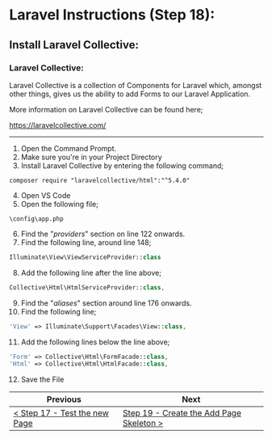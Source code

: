 # Laravel Instructions (Step 18):

## Install Laravel Collective:

### Laravel Collective:

Laravel Collective is a collection of Components for Laravel which, amongst other things, gives us the ability to add Forms to our Laravel Application.

More information on Laravel Collective can be found here;

https://laravelcollective.com/

---

1. Open the Command Prompt.
2. Make sure you're in your Project Directory
3. Install Laravel Collective by entering the following command;

```
composer require "laravelcollective/html":"^5.4.0"
```

4. Open VS Code
5. Open the following file;

```
\config\app.php
```

6. Find the "_providers_" section on line 122 onwards.
7. Find the following line, around line 148;

```PHP
Illuminate\View\ViewServiceProvider::class
```

8. Add the following line after the line above;

```PHP
Collective\Html\HtmlServiceProvider::class,
```

9. Find the "_aliases_" section around line 176 onwards.
10. Find the following line;

```PHP
'View' => Illuminate\Support\Facades\View::class,
```

11. Add the following lines below the line above;

```PHP
'Form' => Collective\Html\FormFacade::class,
'Html' => Collective\Html\HtmlFacade::class,
```

12. Save the File

| Previous | Next |
| -------- | ---- |
| [< Step 17 - Test the new Page](laravel-17.md) | [Step 19 - Create the Add Page Skeleton >](laravel-19.md) |